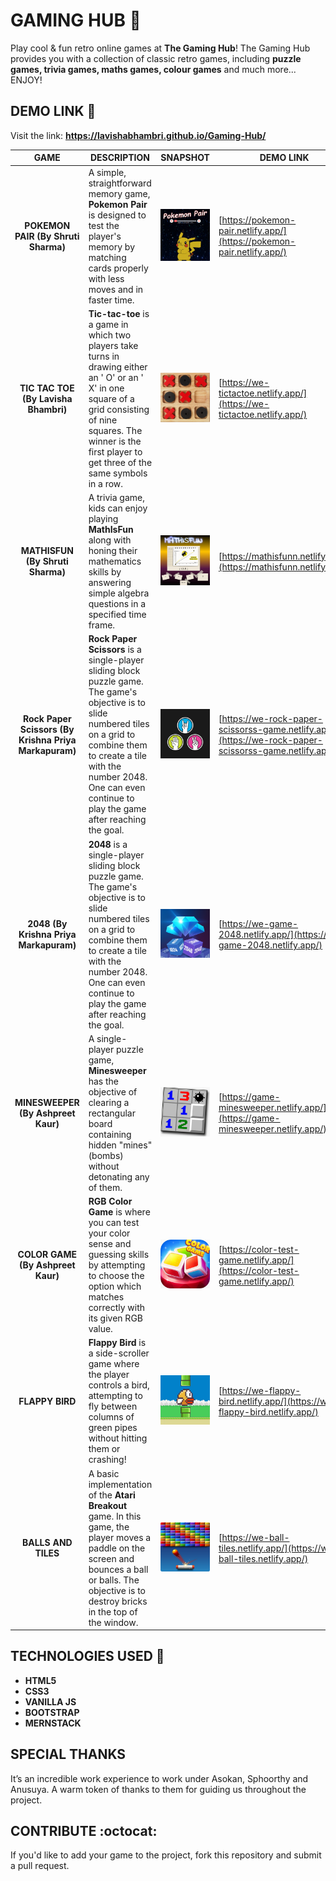 # GAMING HUB :game_die:
Play cool & fun retro online games at **The Gaming Hub**! The Gaming Hub provides you with a collection of classic retro games, including **puzzle games, trivia games, maths games, colour games** and much more... ENJOY!


## DEMO LINK :link:
Visit the link: **https://lavishabhambri.github.io/Gaming-Hub/**


|  GAME  | DESCRIPTION | SNAPSHOT | DEMO LINK |
| :----: | ----------- | :------: | --------- |
| **POKEMON PAIR (By Shruti Sharma)** | A simple, straightforward memory game, **Pokemon Pair** is designed to test the player's memory by matching cards properly with less moves and in faster time. | ![pokemonPair](/assets/img/img_1.PNG) | [https://pokemon-pair.netlify.app/](https://pokemon-pair.netlify.app/) |
| **TIC TAC TOE (By Lavisha Bhambri)** | **Tic-tac-toe** is a game in which two players take turns in drawing either an ' O' or an ' X' in one square of a grid consisting of nine squares. The winner is the first player to get three of the same symbols in a row. | ![tictactoe](/assets/img/tictactoe.png) | [https://we-tictactoe.netlify.app/](https://we-tictactoe.netlify.app/) |
| **MATHISFUN (By Shruti Sharma)** | A trivia game, kids can enjoy playing **MathIsFun** along with honing their mathematics skills by answering simple algebra questions in a specified time frame. | ![mathisfun](/assets/img/img_2.PNG) | [https://mathisfunn.netlify.app/](https://mathisfunn.netlify.app/) |
| **Rock Paper Scissors (By Krishna Priya Markapuram)** | **Rock Paper Scissors** is a single-player sliding block puzzle game. The game's objective is to slide numbered tiles on a grid to combine them to create a tile with the number 2048. One can even continue to play the game after reaching the goal. | ![rockPaperScissors](/assets/img/game.jpeg) | [https://we-rock-paper-scissorss-game.netlify.app/](https://we-rock-paper-scissorss-game.netlify.app/) |
| **2048 (By Krishna Priya Markapuram)** | **2048** is a single-player sliding block puzzle game. The game's objective is to slide numbered tiles on a grid to combine them to create a tile with the number 2048. One can even continue to play the game after reaching the goal. | ![2048](/assets/img/2048.jpg) | [https://we-game-2048.netlify.app/](https://we-game-2048.netlify.app/) |
| **MINESWEEPER (By Ashpreet Kaur)** | A single-player puzzle game, **Minesweeper** has the objective of clearing a rectangular board containing hidden "mines" (bombs) without detonating any of them. | ![minesweeper](/assets/img/minesweeper.jpeg) | [https://game-minesweeper.netlify.app/](https://game-minesweeper.netlify.app/) |
| **COLOR GAME (By Ashpreet Kaur)** | **RGB Color Game** is where you can test your color sense and guessing skills by attempting to choose the option which matches correctly with its given RGB value. | ![colorGame](/assets/img/colorgame.jpeg) | [https://color-test-game.netlify.app/](https://color-test-game.netlify.app/) |
| **FLAPPY BIRD** | **Flappy Bird** is a side-scroller game where the player controls a bird, attempting to fly between columns of green pipes without hitting them or crashing!  | ![flappyBird](/assets/img/flappy_bird.jpg) | [https://we-flappy-bird.netlify.app/](https://we-flappy-bird.netlify.app/) |
| **BALLS AND TILES** | A basic implementation of the **Atari Breakout** game. In this game, the player moves a paddle on the screen and bounces a ball or balls. The objective is to destroy bricks in the top of the window. | ![ballsAndTiles](/assets/img/balls_tiles.png) | [https://we-ball-tiles.netlify.app/](https://we-ball-tiles.netlify.app/) |

## TECHNOLOGIES USED :speech_balloon:
- **HTML5**
- **CSS3**
- **VANILLA JS**
- **BOOTSTRAP**
- **MERNSTACK**

## SPECIAL THANKS
It’s an incredible work experience to work under Asokan, Sphoorthy and Anusuya. A warm token of thanks to them for guiding us throughout the project.

## CONTRIBUTE :octocat:
If you'd like to add your game to the project, fork this repository and submit a pull request.
